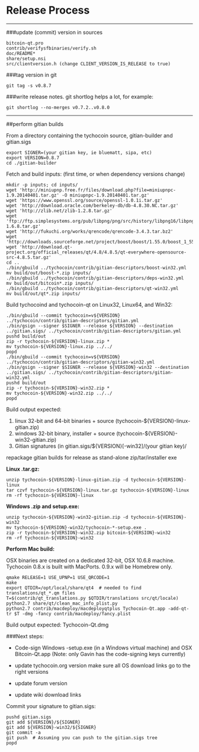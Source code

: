 Release Process
====================

* * *

###update (commit) version in sources


	bitcoin-qt.pro
	contrib/verifysfbinaries/verify.sh
	doc/README*
	share/setup.nsi
	src/clientversion.h (change CLIENT_VERSION_IS_RELEASE to true)

###tag version in git

	git tag -s v0.8.7

###write release notes. git shortlog helps a lot, for example:

	git shortlog --no-merges v0.7.2..v0.8.0

* * *

##perform gitian builds

 From a directory containing the tychocoin source, gitian-builder and gitian.sigs
  
	export SIGNER=(your gitian key, ie bluematt, sipa, etc)
	export VERSION=0.8.7
	cd ./gitian-builder

 Fetch and build inputs: (first time, or when dependency versions change)

	mkdir -p inputs; cd inputs/
	wget 'http://miniupnp.free.fr/files/download.php?file=miniupnpc-1.9.20140401.tar.gz' -O miniupnpc-1.9.20140401.tar.gz'
	wget 'https://www.openssl.org/source/openssl-1.0.1i.tar.gz'
	wget 'http://download.oracle.com/berkeley-db/db-4.8.30.NC.tar.gz'
	wget 'http://zlib.net/zlib-1.2.8.tar.gz'
	wget 'ftp://ftp.simplesystems.org/pub/libpng/png/src/history/libpng16/libpng-1.6.8.tar.gz'
	wget 'http://fukuchi.org/works/qrencode/qrencode-3.4.3.tar.bz2'
	wget 'http://downloads.sourceforge.net/project/boost/boost/1.55.0/boost_1_55_0.tar.bz2'
	wget 'http://download.qt-project.org/official_releases/qt/4.8/4.8.5/qt-everywhere-opensource-src-4.8.5.tar.gz'
	cd ..
	./bin/gbuild ../tychocoin/contrib/gitian-descriptors/boost-win32.yml
	mv build/out/boost-*.zip inputs/
	./bin/gbuild ../tychocoin/contrib/gitian-descriptors/deps-win32.yml
	mv build/out/bitcoin*.zip inputs/
	./bin/gbuild ../tychocoin/contrib/gitian-descriptors/qt-win32.yml
	mv build/out/qt*.zip inputs/

 Build tychocoind and tychocoin-qt on Linux32, Linux64, and Win32:
  
	./bin/gbuild --commit tychocoin=v${VERSION} ../tychocoin/contrib/gitian-descriptors/gitian.yml
	./bin/gsign --signer $SIGNER --release ${VERSION} --destination ../gitian.sigs/ ../tychocoin/contrib/gitian-descriptors/gitian.yml
	pushd build/out
	zip -r tychocoin-${VERSION}-linux.zip *
	mv tychocoin-${VERSION}-linux.zip ../../
	popd
	./bin/gbuild --commit tychocoin=v${VERSION} ../tychocoin/contrib/gitian-descriptors/gitian-win32.yml
	./bin/gsign --signer $SIGNER --release ${VERSION}-win32 --destination ../gitian.sigs/ ../tychocoin/contrib/gitian-descriptors/gitian-win32.yml
	pushd build/out
	zip -r tychocoin-${VERSION}-win32.zip *
	mv tychocoin-${VERSION}-win32.zip ../../
	popd

  Build output expected:

  1. linux 32-bit and 64-bit binaries + source (tychocoin-${VERSION}-linux-gitian.zip)
  2. windows 32-bit binary, installer + source (tychocoin-${VERSION}-win32-gitian.zip)
  3. Gitian signatures (in gitian.sigs/${VERSION}[-win32]/(your gitian key)/

repackage gitian builds for release as stand-alone zip/tar/installer exe

**Linux .tar.gz:**

	unzip tychocoin-${VERSION}-linux-gitian.zip -d tychocoin-${VERSION}-linux
	tar czvf tychocoin-${VERSION}-linux.tar.gz tychocoin-${VERSION}-linux
	rm -rf tychocoin-${VERSION}-linux

**Windows .zip and setup.exe:**

	unzip tychocoin-${VERSION}-win32-gitian.zip -d tychocoin-${VERSION}-win32
	mv tychocoin-${VERSION}-win32/tychocoin-*-setup.exe .
	zip -r tychocoin-${VERSION}-win32.zip bitcoin-${VERSION}-win32
	rm -rf tychocoin-${VERSION}-win32

**Perform Mac build:**

  OSX binaries are created on a dedicated 32-bit, OSX 10.6.8 machine.
  Tychocoin 0.8.x is built with MacPorts.  0.9.x will be Homebrew only.

	qmake RELEASE=1 USE_UPNP=1 USE_QRCODE=1
	make
	export QTDIR=/opt/local/share/qt4  # needed to find translations/qt_*.qm files
	T=$(contrib/qt_translations.py $QTDIR/translations src/qt/locale)
	python2.7 share/qt/clean_mac_info_plist.py
	python2.7 contrib/macdeploy/macdeployqtplus Tychocoin-Qt.app -add-qt-tr $T -dmg -fancy contrib/macdeploy/fancy.plist

 Build output expected: Tychocoin-Qt.dmg

###Next steps:

* Code-sign Windows -setup.exe (in a Windows virtual machine) and
  OSX Bitcoin-Qt.app (Note: only Gavin has the code-signing keys currently)

* update tychocoin.org version
  make sure all OS download links go to the right versions

* update forum version

* update wiki download links

Commit your signature to gitian.sigs:

	pushd gitian.sigs
	git add ${VERSION}/${SIGNER}
	git add ${VERSION}-win32/${SIGNER}
	git commit -a
	git push  # Assuming you can push to the gitian.sigs tree
	popd

